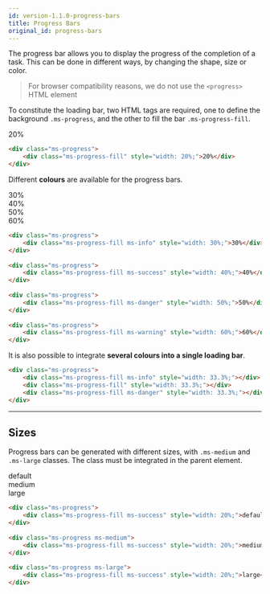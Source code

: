 ```yaml
---
id: version-1.1.0-progress-bars
title: Progress Bars
original_id: progress-bars
---
```


The progress bar allows you to display the progress of the completion of a task. This can be done in different ways, by changing the shape, size or color. 

> For browser compatibility reasons, we do not use the `<progress>` HTML element 

To constitute the loading bar, two HTML tags are required, one to define the background `.ms-progress`, and the other to fill the bar `.ms-progress-fill`.

<div class="ms-progress">
    <div class="ms-progress-fill" style="width: 20%;">20%</div>
</div>

```html
<div class="ms-progress">
    <div class="ms-progress-fill" style="width: 20%;">20%</div>
</div>
```

Different **colours** are available for the progress bars.

<div class="ms-progress">
    <div class="ms-progress-fill ms-info" style="width: 30%;">30%</div>
</div>
		
<div class="ms-progress">
    <div class="ms-progress-fill ms-success" style="width: 40%;">40%</div>
</div>
		
<div class="ms-progress">
    <div class="ms-progress-fill ms-danger" style="width: 50%;">50%</div>
</div>
		
<div class="ms-progress">
	<div class="ms-progress-fill ms-warning" style="width: 60%;">60%</div>
</div>

```html
<div class="ms-progress">
    <div class="ms-progress-fill ms-info" style="width: 30%;">30%</div>
</div>
		
<div class="ms-progress">
    <div class="ms-progress-fill ms-success" style="width: 40%;">40%</div>
</div>
		
<div class="ms-progress">
    <div class="ms-progress-fill ms-danger" style="width: 50%;">50%</div>
</div>
		
<div class="ms-progress">
	<div class="ms-progress-fill ms-warning" style="width: 60%;">60%</div>
</div>
```

It is also possible to integrate **several colours into a single loading bar**.

<div class="ms-progress">
    <div class="ms-progress-fill ms-info" style="width: 33.3%;"></div>
    <div class="ms-progress-fill" style="width: 33.3%;"></div>
    <div class="ms-progress-fill ms-danger" style="width: 33.3%;"></div>
</div>

```html
<div class="ms-progress">
    <div class="ms-progress-fill ms-info" style="width: 33.3%;"></div>
    <div class="ms-progress-fill" style="width: 33.3%;"></div>
    <div class="ms-progress-fill ms-danger" style="width: 33.3%;"></div>
</div>
```
___

## Sizes

Progress bars can be generated with different sizes, with `.ms-medium` and `.ms-large` classes. The class must be integrated in the parent element.

<div class="ms-progress">
	<div class="ms-progress-fill ms-success" style="width: 20%;">default</div>
</div>
		
<div class="ms-progress ms-medium">
	<div class="ms-progress-fill ms-success" style="width: 20%;">medium</div>
</div>
		
<div class="ms-progress ms-large">
	<div class="ms-progress-fill ms-success" style="width: 20%;">large</div>
</div>

```html
<div class="ms-progress">
	<div class="ms-progress-fill ms-success" style="width: 20%;">default</div>
</div>
		
<div class="ms-progress ms-medium">
	<div class="ms-progress-fill ms-success" style="width: 20%;">medium</div>
</div>
		
<div class="ms-progress ms-large">
	<div class="ms-progress-fill ms-success" style="width: 20%;">large</div>
</div>
```